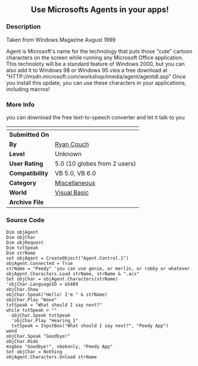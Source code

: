 ﻿<div align="center">

## Use Microsofts Agents in your apps\!


</div>

### Description

Taken from Windows Magazine August 1999

Agent is Microsoft's name for the technology that puts those "cute" cartoon characters on the screen while running any Microsoft Office application. This technoloty will be a standard feature of Windows 2000, but you can also add it to Windows 98 or Windows 95 viea a free download at "HTTP://msdn.microsoft.com/workshop/imedia/agent/agentdl.asp" Once you install this update, you can use these characters in your applications, including macros!
 
### More Info
 
you can download the free text-to-speech converter and let it talk to you


<span>             |<span>
---                |---
**Submitted On**   |
**By**             |[Ryan Couch](https://github.com/Planet-Source-Code/PSCIndex/blob/master/ByAuthor/ryan-couch.md)
**Level**          |Unknown
**User Rating**    |5.0 (10 globes from 2 users)
**Compatibility**  |VB 5\.0, VB 6\.0
**Category**       |[Miscellaneous](https://github.com/Planet-Source-Code/PSCIndex/blob/master/ByCategory/miscellaneous__1-1.md)
**World**          |[Visual Basic](https://github.com/Planet-Source-Code/PSCIndex/blob/master/ByWorld/visual-basic.md)
**Archive File**   |[](https://github.com/Planet-Source-Code/ryan-couch-use-microsofts-agents-in-your-apps__1-2770/archive/master.zip)





### Source Code

```
Dim objAgent
Dim objChar
Dim objRequest
Dim txtSpeak
Dim strName
set objAgent = CreateObject("Agent.Control.1")
objAgent.Connected = True
strName = "Peedy" 'you can use genie, or merlin, or robby or whatever
objAgent.Characters.Load strName, strName & ".acs"
Set objChar = objAgent.Characters(strName)
'objChar.LanguageID = &h409
objChar.Show
objChar.Speak("Hello! I'm " & strName)
objChar.Play "Wave"
txtSpeak = "What should I say next?"
while txtSpeak > ""
  objChar.Speak txtSpeak
  'objChar.Play "Hearing_1"
  txtSpeak = InputBox("What should I say next?", "Peedy App")
wend
objChar.Speak "Goodbye!"
objChar.Hide
msgbox "Goodbye!", vbokonly, "Peedy App"
Set objChar = Nothing
objAgent.Characters.Unload strName
```

